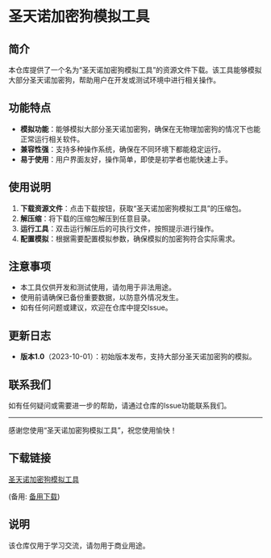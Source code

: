 # 圣天诺加密狗模拟工具

## 简介

本仓库提供了一个名为“圣天诺加密狗模拟工具”的资源文件下载。该工具能够模拟大部分圣天诺加密狗，帮助用户在开发或测试环境中进行相关操作。

## 功能特点

- **模拟功能**：能够模拟大部分圣天诺加密狗，确保在无物理加密狗的情况下也能正常运行相关软件。
- **兼容性强**：支持多种操作系统，确保在不同环境下都能稳定运行。
- **易于使用**：用户界面友好，操作简单，即使是初学者也能快速上手。

## 使用说明

1. **下载资源文件**：点击下载按钮，获取“圣天诺加密狗模拟工具”的压缩包。
2. **解压缩**：将下载的压缩包解压到任意目录。
3. **运行工具**：双击运行解压后的可执行文件，按照提示进行操作。
4. **配置模拟**：根据需要配置模拟参数，确保模拟的加密狗符合实际需求。

## 注意事项

- 本工具仅供开发和测试使用，请勿用于非法用途。
- 使用前请确保已备份重要数据，以防意外情况发生。
- 如有任何问题或建议，欢迎在仓库中提交Issue。

## 更新日志

- **版本1.0**（2023-10-01）：初始版本发布，支持大部分圣天诺加密狗的模拟。

## 联系我们

如有任何疑问或需要进一步的帮助，请通过仓库的Issue功能联系我们。

---

感谢您使用“圣天诺加密狗模拟工具”，祝您使用愉快！

## 下载链接
[圣天诺加密狗模拟工具](https://pan.quark.cn/s/fbe83fc4a31b) 

(备用: [备用下载](https://pan.baidu.com/s/1SjAqLJiJQPWavN8SLydwvg?pwd=1234))

## 说明

该仓库仅用于学习交流，请勿用于商业用途。
